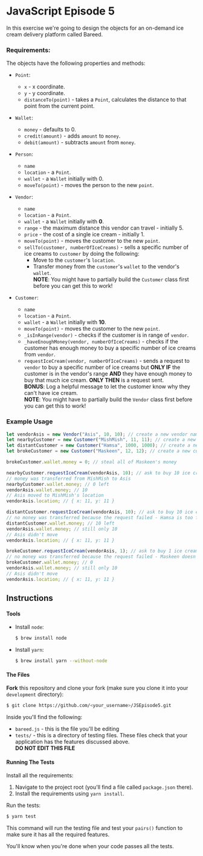# JavaScript Episode 5

In this exercise we're going to design the objects for an on-demand ice cream
delivery platform called Bareed.

### Requirements:

The objects have the following properties and methods:

- `Point`:

  - `x` - x coordinate.
  - `y` - y coordinate.
  - `distanceTo(point)` - takes a `Point`, calculates the distance to that point
    from the current point.

- `Wallet`:

  - `money` - defaults to 0.
  - `credit(amount)` - adds `amount` to `money`.
  - `debit(amount)` - subtracts `amount` from `money`.

- `Person`:

  - `name`
  - `location` - a `Point`.
  - `wallet` - a `Wallet` initially with 0.
  - `moveTo(point)` - moves the person to the new `point`.

- `Vendor`:

  - `name`
  - `location` - a `Point`.
  - `wallet` - a `Wallet` initially with **0**.
  - `range` - the maximum distance this vendor can travel - initially 5.
  - `price` - the cost of a single ice cream - initially 1.
  - `moveTo(point)` - moves the customer to the new `point`.
  - `sellTo(customer, numberOfIceCreams)` - sells a specific number of ice creams to `customer` by doing the following:
    - Move to the `customer`'s `location`.
    - Transfer money from the `customer`'s `wallet` to the vendor's `wallet`.  
      **NOTE**: You might have to partially build the `Customer` class first
      before you can get this to work!

- `Customer`:
  - `name`
  - `location` - a `Point`.
  - `wallet` - a `Wallet` initially with **10**.
  - `moveTo(point)` - moves the customer to the new `point`.
  - `_isInRange(vendor)` - checks if the customer is in range of `vendor`.
  - `_haveEnoughMoney(vendor, numberOfIceCreams)` - checks if the customer
    has enough money to buy a specific number of ice creams from `vendor`.
  - `requestIceCream(vendor, numberOfIceCreams)` - sends a request to
    `vendor` to buy a specific number of ice creams but **ONLY IF** the customer
    is in the vendor's range **AND** they have enough money to buy that much
    ice cream. **ONLY THEN** is a request sent.  
    **BONUS**: Log a helpful message to let the customer know why they can't have ice cream.  
    **NOTE**: You might have to partially build the `Vendor` class first
    before you can get this to work!

### Example Usage

```javascript
let vendorAsis = new Vendor("Asis", 10, 10); // create a new vendor named Asis at location (10,10)
let nearbyCustomer = new Customer("MishMish", 11, 11); // create a new customer named MishMish at location (11,11)
let distantCustomer = new Customer("Hamsa", 1000, 1000); // create a new customer named Hamsa at location (1000,1000)
let brokeCustomer = new Customer("Maskeen", 12, 12); // create a new customer named Maskeen at location (12,12)

brokeCustomer.wallet.money = 0; // steal all of Maskeen's money

nearbyCustomer.requestIceCream(vendorAsis, 10); // ask to buy 10 ice creams from Asis
// money was transferred from MishMish to Asis
nearbyCustomer.wallet.money; // 0 left
vendorAsis.wallet.money; // 10
// Asis moved to MishMish's location
vendorAsis.location; // { x: 11, y: 11 }

distantCustomer.requestIceCream(vendorAsis, 10); // ask to buy 10 ice creams from Asis
// no money was transferred because the request failed - Hamsa is too far away
distantCustomer.wallet.money; // 10 left
vendorAsis.wallet.money; // still only 10
// Asis didn't move
vendorAsis.location; // { x: 11, y: 11 }

brokeCustomer.requestIceCream(vendorAsis, 1); // ask to buy 1 ice creams from Asis
// no money was transferred because the request failed - Maskeen doesn't have enough money to buy even one ice cream :(
brokeCustomer.wallet.money; // 0
vendorAsis.wallet.money; // still only 10
// Asis didn't move
vendorAsis.location; // { x: 11, y: 11 }
```

## Instructions

#### Tools

- Install `node`:
  ```bash
  $ brew install node
  ```
- Install `yarn`:
  ```bash
  $ brew install yarn --without-node
  ```

#### The Files

**Fork** this repository and clone your fork (make sure you clone it into your `development` directory):

```bash
$ git clone https://github.com/<your_username>/JSEpisode5.git
```

Inside you'll find the following:

- `bareed.js` - this is the file you'll be editing
- `tests/` - this is a directory of testing files. These files check that your application has the features discussed above.  
  **DO NOT EDIT THIS FILE**

#### Running The Tests

Install all the requirements:

1. Navigate to the project root (you'll find a file called `package.json` there).
2. Install the requirements using `yarn install`.

Run the tests:

```bash
$ yarn test
```

This command will run the testing file and test your `pairs()` function to make sure it has all the required features.

You'll know when you're done when your code passes all the tests.
